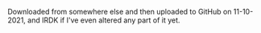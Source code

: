 Downloaded from somewhere else and then uploaded to GitHub on 11-10-2021, and IRDK if I've even altered any part of it yet.
